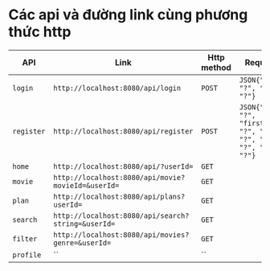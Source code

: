 # Các api và đường link cùng phương thức http
| API             | Link                                 | Http method | Request Body|
|-----------------|--------------------------------------|-------------|-------------|
| `login` | `http://localhost:8080/api/login` | `POST` | `JSON{"username": "?", "password": "?"}` |
| `register` | `http://localhost:8080/api/register` | `POST` | `JSON{"username": "?", "firstName": "?", "lastName": "?", "email": "?", "password": "?"}` |
| `home` | `http://localhost:8080/api/?userId=` | `GET` |  |
| `movie` | `http://localhost:8080/api/movie?movieId=&userId=` | `GET` |  |
| `plan` | `http://localhost:8080/api/plans?userId=` | `GET` |  |
| `search` | `http://localhost:8080/api/search?string=&userId=` | `GET` |  |
| `filter` | `http://localhost:8080/api/movies?genre=&userId=` | `GET` |  |
| `profile` | `` | `` |  |